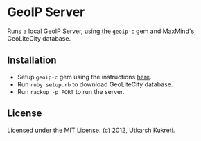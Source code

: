 # GeoIP Server

Runs a local GeoIP Server, using the `geoip-c` gem and MaxMind's GeoLiteCity database.

## Installation

- Setup `geoip-c` gem using the instructions [here](https://github.com/mtodd/geoip).
- Run `ruby setup.rb` to download GeoLiteCity database.
- Run `rackup -p PORT` to run the server.

## License

Licensed under the MIT License.
(c) 2012, Utkarsh Kukreti.
